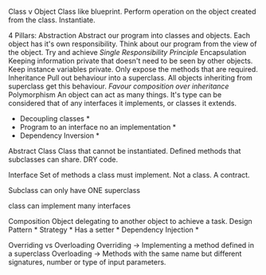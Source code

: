 Class v Object
Class like blueprint. Perform operation on the object created from the class.  Instantiate.

4 Pillars:
Abstraction
  Abstract our program into classes and objects. Each object has it's own responsibility.  Think about our program from the view of the object.  Try and achieve *Single Responsibility Principle*
Encapsulation
  Keeping information private that doesn't need to be seen by other objects. Keep instance variables private.  Only expose the methods that are required.
Inheritance
  Pull out behaviour into a superclass.  All objects inheriting from superclass get this behaviour.
  *Favour composition over inheritance*
Polymorphism
  An object can act as many things. It's type can be considered that of any interfaces it implements, or classes it extends.

  * Decoupling classes *
  * Program to an interface no an implementation *
  * Dependency Inversion *

Abstract Class
  Class that cannot be instantiated. Defined methods that subclasses can share.  DRY code.

Interface
  Set of methods a class must implement. 
  Not a class. A contract. 

  Subclass can only have ONE superclass

  class can implement many interfaces

Composition
    Object delegating to another object to achieve a task.
    Design Pattern
    * Strategy * Has a setter
    * Dependency Injection * 

Overriding vs Overloading
  Overriding -> Implementing a method defined in a superclass
  Overloading -> Methods with the same name but different signatures, number or type of input parameters.